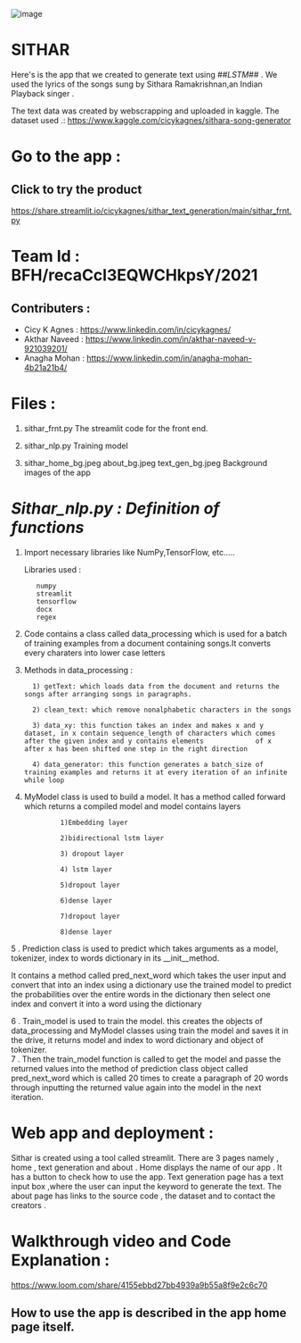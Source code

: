 ![image](https://user-images.githubusercontent.com/44546284/119443617-85cc0480-bd47-11eb-97d1-ac433eaf1dec.png)


# SITHAR

Here's is the app that we created to generate text using ##*LSTM*## . We used the lyrics of the songs sung by Sithara Ramakrishnan,an Indian Playback singer . 




The text data was created by webscrapping and uploaded in kaggle.
The dataset used .: https://www.kaggle.com/cicykagnes/sithara-song-generator


# Go to the app :
## Click to try the product 
https://share.streamlit.io/cicykagnes/sithar_text_generation/main/sithar_frnt.py

# Team Id :  BFH/recaCcl3EQWCHkpsY/2021
## Contributers : 
  * Cicy K Agnes : https://www.linkedin.com/in/cicykagnes/
  * Akthar Naveed : https://www.linkedin.com/in/akthar-naveed-v-921039201/
  * Anagha Mohan : https://www.linkedin.com/in/anagha-mohan-4b21a21b4/
                  

# Files :
1. sithar_frnt.py
             The streamlit code for the front end.
             
2. sithar_nlp.py
              Training model
3. sithar_home_bg.jpeg
     about_bg.jpeg
     text_gen_bg.jpeg
              Background images of the app
              

# *Sithar_nlp.py : Definition of functions*

1. Import necessary libraries like NumPy,TensorFlow, etc…..
          
     Libraries used :
                  
                    
          numpy
          streamlit
          tensorflow
          docx
          regex
                  

2. Code contains a class called data_processing which is used for a batch of training examples from a document containing songs.It converts every charaters into lower case letters

3. Methods in data_processing :

         1) getText: which loads data from the document and returns the songs after arranging songs in paragraphs.
 
         2) clean_text: which remove nonalphabetic characters in the songs 

         3) data_xy: this function takes an index and makes x and y dataset, in x contain sequence_length of characters which comes after the given index and y contains elements             of x after x has been shifted one step in the right direction

         4) data_generator: this function generates a batch_size of training examples and returns it at every iteration of an infinite while loop

4. MyModel class is used to build a model. It has a method called forward which returns a compiled model and model contains layers

                1)Embedding layer

                2)bidirectional lstm layer

                3) dropout layer

                4) lstm layer

                5)dropout layer

                6)dense layer

                7)dropout layer

                8)dense layer

5 . Prediction class is used to predict which takes arguments as a model, tokenizer, index to words dictionary in its __init__method.

   It contains a method called pred_next_word which takes the user input and convert that into an index using a dictionary use the trained model to predict the probabilities     over the entire words in the dictionary then select one index and convert it into a word using the dictionary

6 . Train_model is used to train the model. this creates the objects of data_processing and MyModel classes using train the model and saves it in the drive, it returns model and     index to word dictionary and object of tokenizer.  
7 . Then the train_model function is called to get the model and passe the returned values into the method of prediction class object called pred_next_word which is called 20   times to create a paragraph of 20 words through inputting the returned value again into the model in the next iteration.





# Web app and deployment :

   Sithar is created using a tool called streamlit. There are 3 pages namely , home , text generation and about .
   Home displays the name of our app . It has a button to check how to use the app.
   Text generation page has a text input box ,where the user can input the keyword to generate the text.
   The about page has links to the source code , the dataset and to contact the creators .

# Walkthrough video and Code Explanation : 

https://www.loom.com/share/4155ebbd27bb4939a9b55a8f9e2c6c70


## How to use the app is described in the app home page itself.


